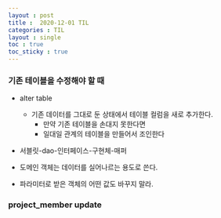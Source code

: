 ```yaml
---
layout : post
title :  2020-12-01 TIL
categories : TIL
layout : single
toc : true 
toc_sticky : true
---
```




### 기존 테이블을 수정해야 할 때

- alter table
  - 기존 데이터를 그대로 둔 상태에서 테이블 컬럼을 새로 추가한다.
    - 만약 기존 테이블을 손대지 못한다면
    - 일대일 관계의 테이블을 만들어서 조인한다



- 서블릿-dao-인터페이스-구현체-매퍼

- 도메인 객체는 데이터를 실어나르는 용도로 쓴다.

-  파라미터로 받은 객체의 어떤 값도 바꾸지 말라.

### project_member update

